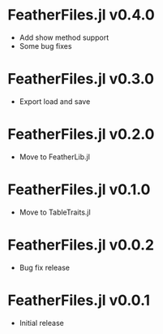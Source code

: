 # FeatherFiles.jl v0.4.0
* Add show method support
* Some bug fixes

# FeatherFiles.jl v0.3.0
* Export load and save

# FeatherFiles.jl v0.2.0
* Move to FeatherLib.jl

# FeatherFiles.jl v0.1.0
* Move to TableTraits.jl

# FeatherFiles.jl v0.0.2
* Bug fix release

# FeatherFiles.jl v0.0.1
* Initial release
